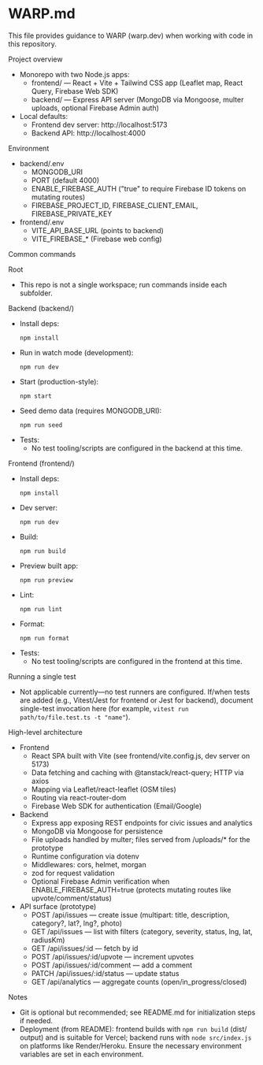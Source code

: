 # WARP.md

This file provides guidance to WARP (warp.dev) when working with code in this repository.

Project overview
- Monorepo with two Node.js apps:
  - frontend/ — React + Vite + Tailwind CSS app (Leaflet map, React Query, Firebase Web SDK)
  - backend/ — Express API server (MongoDB via Mongoose, multer uploads, optional Firebase Admin auth)
- Local defaults:
  - Frontend dev server: http://localhost:5173
  - Backend API: http://localhost:4000

Environment
- backend/.env
  - MONGODB_URI
  - PORT (default 4000)
  - ENABLE_FIREBASE_AUTH ("true" to require Firebase ID tokens on mutating routes)
  - FIREBASE_PROJECT_ID, FIREBASE_CLIENT_EMAIL, FIREBASE_PRIVATE_KEY
- frontend/.env
  - VITE_API_BASE_URL (points to backend)
  - VITE_FIREBASE_* (Firebase web config)

Common commands

Root
- This repo is not a single workspace; run commands inside each subfolder.

Backend (backend/)
- Install deps:
  ```pwsh
  npm install
  ```
- Run in watch mode (development):
  ```pwsh
  npm run dev
  ```
- Start (production-style):
  ```pwsh
  npm start
  ```
- Seed demo data (requires MONGODB_URI):
  ```pwsh
  npm run seed
  ```
- Tests:
  - No test tooling/scripts are configured in the backend at this time.

Frontend (frontend/)
- Install deps:
  ```pwsh
  npm install
  ```
- Dev server:
  ```pwsh
  npm run dev
  ```
- Build:
  ```pwsh
  npm run build
  ```
- Preview built app:
  ```pwsh
  npm run preview
  ```
- Lint:
  ```pwsh
  npm run lint
  ```
- Format:
  ```pwsh
  npm run format
  ```
- Tests:
  - No test tooling/scripts are configured in the frontend at this time.

Running a single test
- Not applicable currently—no test runners are configured. If/when tests are added (e.g., Vitest/Jest for frontend or Jest for backend), document single-test invocation here (for example, `vitest run path/to/file.test.ts -t "name"`).

High-level architecture
- Frontend
  - React SPA built with Vite (see frontend/vite.config.js, dev server on 5173)
  - Data fetching and caching with @tanstack/react-query; HTTP via axios
  - Mapping via Leaflet/react-leaflet (OSM tiles)
  - Routing via react-router-dom
  - Firebase Web SDK for authentication (Email/Google)
- Backend
  - Express app exposing REST endpoints for civic issues and analytics
  - MongoDB via Mongoose for persistence
  - File uploads handled by multer; files served from /uploads/* for the prototype
  - Runtime configuration via dotenv
  - Middlewares: cors, helmet, morgan
  - zod for request validation
  - Optional Firebase Admin verification when ENABLE_FIREBASE_AUTH=true (protects mutating routes like upvote/comment/status)
- API surface (prototype)
  - POST /api/issues — create issue (multipart: title, description, category?, lat?, lng?, photo)
  - GET /api/issues — list with filters (category, severity, status, lng, lat, radiusKm)
  - GET /api/issues/:id — fetch by id
  - POST /api/issues/:id/upvote — increment upvotes
  - POST /api/issues/:id/comment — add a comment
  - PATCH /api/issues/:id/status — update status
  - GET /api/analytics — aggregate counts (open/in_progress/closed)

Notes
- Git is optional but recommended; see README.md for initialization steps if needed.
- Deployment (from README): frontend builds with `npm run build` (dist/ output) and is suitable for Vercel; backend runs with `node src/index.js` on platforms like Render/Heroku. Ensure the necessary environment variables are set in each environment.
